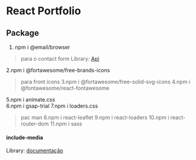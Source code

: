 # React Portfolio
## Package
1. npm i @email/browser
>para o contact form
>Library:  [Api](https://www.emailjs.com/docs/ "emailjs")  

2.npm i @fortawesome/free-brands-icons
>para front icons
3.npm i @fortawesome/free-solid-svg-icons
4.npm i @fontawesome/react-fontawesome

 5.npm i animate.css <br>
 6.npm i gsap-trial
 7.npm i loaders.css
>pac man
 8.npm i react-leaflet
 9.npm i react-loaders
 10.npm i react-router-dom
 11.npm i sass
 #### include-media
 Library:  [documentação](https://github.com/eduardoboucas/include-media "library para responsividade") 